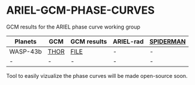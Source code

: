 # ARIEL-GCM-PHASE-CURVES
GCM results for the ARIEL phase curve working group

| Planets | GCM | GCM results | ARIEL-rad | [SPIDERMAN](https://academic.oup.com/mnras/article-abstract/477/2/2613/4919638?redirectedFrom=fulltext) |
| --- | --- | --- |---| --- |
| WASP-43b | [THOR](http://iopscience.iop.org/article/10.3847/0004-637X/829/2/115/meta) | [FILE]() | - | - |
| - | - | - | - | - |

Tool to easily vizualize the phase curves will be made open-source soon.
